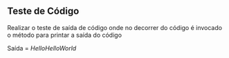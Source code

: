 ## Teste de Código

Realizar o teste de saída de código onde no decorrer do código é invocado o método para printar a saída do código

Saída = *HelloHelloWorld*
